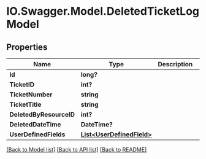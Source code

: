 # IO.Swagger.Model.DeletedTicketLogModel
## Properties

Name | Type | Description | Notes
------------ | ------------- | ------------- | -------------
**Id** | **long?** |  | [optional] 
**TicketID** | **int?** |  | [optional] 
**TicketNumber** | **string** |  | [optional] 
**TicketTitle** | **string** |  | [optional] 
**DeletedByResourceID** | **int?** |  | [optional] 
**DeletedDateTime** | **DateTime?** |  | [optional] 
**UserDefinedFields** | [**List&lt;UserDefinedField&gt;**](UserDefinedField.md) |  | [optional] 

[[Back to Model list]](../README.md#documentation-for-models) [[Back to API list]](../README.md#documentation-for-api-endpoints) [[Back to README]](../README.md)


